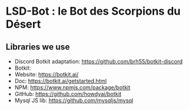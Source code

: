 LSD-Bot : le Bot des Scorpions du Désert
========================================

Libraries we use
----------------

* Discord Botkit adaptation: https://github.com/brh55/botkit-discord
* Botkit:
 * Website: https://botkit.ai/
 * Doc: https://botkit.ai/getstarted.html
 * NPM: https://www.npmjs.com/package/botkit
 * GitHub: https://github.com/howdyai/botkit
* Mysql JS lib: https://github.com/mysqljs/mysql 
